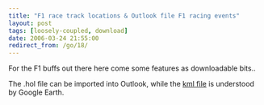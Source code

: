```yaml
---
title: "F1 race track locations & Outlook file F1 racing events"
layout: post
tags: [loosely-coupled, download]
date: 2006-03-24 21:55:00
redirect_from: /go/18/
---
```


For the F1 buffs out there here come some features as downloadable bits..

The .hol file can be imported into Outlook, while the [kml file](/assets/F1_tracks.kml) is understood by Google Earth.